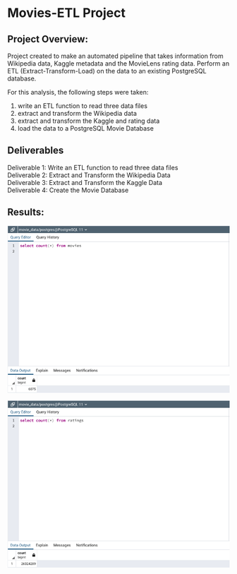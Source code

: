 # Movies-ETL Project


##  Project Overview:
Project created to make an automated pipeline that takes information from Wikipedia data, Kaggle metadata and the MovieLens rating data. Perform an ETL (Extract-Transform-Load) on the data to an existing PostgreSQL database.

For this analysis, the following steps were taken:
1. write an ETL function to read three data files
2. extract and transform the Wikipedia data
3. extract and transform the Kaggle and rating data
4. load the data to a PostgreSQL Movie Database


## Deliverables
Deliverable 1: Write an ETL function to read three data files\
Deliverable 2: Extract and Transform the Wikipedia Data\
Deliverable 3: Extract and Transform the Kaggle Data\
Deliverable 4: Create the Movie Database

## Results:

![movies_query](https://github.com/ClayMack/Movies-ETL/blob/main/movies_query.png "movies_query")



![ratings_query](https://github.com/ClayMack/Movies-ETL/blob/main/ratings_query.png "ratings_query")


